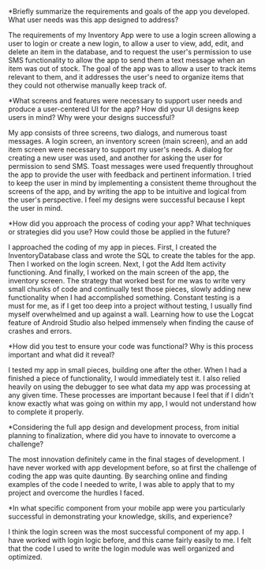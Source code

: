 *Briefly summarize the requirements and goals of the app you developed. What user needs was this app designed to address?

The requirements of my Inventory App were to use a login screen allowing a user to login or create a new login, to allow a user to view, add, edit, and delete an item in the database, and to request the user's permission to use SMS functionality to allow the app to send them a text message when an item was out of stock. The goal of the app was to allow a user to track items relevant to them, and it addresses the user's need to organize items that they could not otherwise manually keep track of.

*What screens and features were necessary to support user needs and produce a user-centered UI for the app? How did your UI designs keep users in mind? Why were your designs successful?

My app consists of three screens, two dialogs, and numerous toast messages. A login screen, an inventory screen (main screen), and an add item screen were necessary to support my user's needs. A dialog for creating a new user was used, and another for asking the user for permission to send SMS. Toast messages were used frequently throughout the app to provide the user with feedback and pertinent information. I tried to keep the user in mind by implementing a consistent theme throughout the screens of the app, and by writing the app to be intuitive and logical from the user's perspective. I feel my designs were successful because I kept the user in mind.

*How did you approach the process of coding your app? What techniques or strategies did you use? How could those be applied in the future?

I approached the coding of my app in pieces. First, I created the InventoryDatabase class and wrote the SQL to create the tables for the app. Then I worked on the login screen. Next, I got the Add Item activity functioning. And finally, I worked on the main screen of the app, the inventory screen. The strategy that worked best for me was to write very small chunks of code and continually test those pieces, slowly adding new functionality when I had accomplished something. Constant testing is a must for me, as if I get too deep into a project without testing, I usually find myself overwhelmed and up against a wall. Learning how to use the Logcat feature of Android Studio also helped immensely when finding the cause of crashes and errors.

*How did you test to ensure your code was functional? Why is this process important and what did it reveal?

I tested my app in small pieces, building one after the other. When I had a finished a piece of functionality, I would immediately test it. I also relied heavily on using the debugger to see what data my app was processing at any given time. These processes are important because I feel that if I didn't know exactly what was going on within my app, I would not understand how to complete it properly.

*Considering the full app design and development process, from initial planning to finalization, where did you have to innovate to overcome a challenge?

The most innovation definitely came in the final stages of development. I have never worked with app development before, so at first the challenge of coding the app was quite daunting. By searching online and finding examples of the code I needed to write, I was able to apply that to my project and overcome the hurdles I faced.

*In what specific component from your mobile app were you particularly successful in demonstrating your knowledge, skills, and experience?

I think the login screen was the most successful component of my app. I have worked with login logic before, and this came fairly easily to me. I felt that the code I used to write the login module was well organized and optimized.
